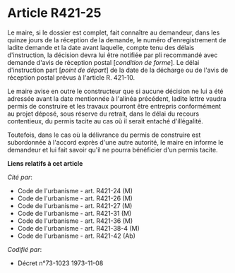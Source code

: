 # Article R421-25

Le maire, si le dossier est complet, fait connaître au demandeur, dans les quinze jours de la réception de la demande, le
numéro d'enregistrement de ladite demande et la date avant laquelle, compte tenu des délais d'instruction, la décision devra
lui être notifiée par pli recommandé avec demande d'avis de réception postal [*condition de forme*]. Le délai d'instruction
part [*point de départ*] de la date de la décharge ou de l'avis de réception postal prévus à l'article R. 421-10.

Le maire avise en outre le constructeur que si aucune décision ne lui a été adressée avant la date mentionnée à l'alinéa
précédent, ladite lettre vaudra permis de construire et les travaux pourront être entrepris conformément au projet déposé,
sous réserve du retrait, dans le délai du recours contentieux, du permis tacite au cas où il serait entaché d'illégalité.

Toutefois, dans le cas où la délivrance du permis de construire est subordonnée à l'accord exprès d'une autre autorité, le
maire en informe le demandeur et lui fait savoir qu'il ne pourra bénéficier d'un permis tacite.

**Liens relatifs à cet article**

_Cité par_:

  - Code de l'urbanisme - art. R421-24 (M)
  - Code de l'urbanisme - art. R421-26 (M)
  - Code de l'urbanisme - art. R421-27 (M)
  - Code de l'urbanisme - art. R421-31 (M)
  - Code de l'urbanisme - art. R421-36 (M)
  - Code de l'urbanisme - art. R421-38-4 (M)
  - Code de l'urbanisme - art. R421-42 (Ab)

_Codifié par_:

  - Décret n°73-1023 1973-11-08
